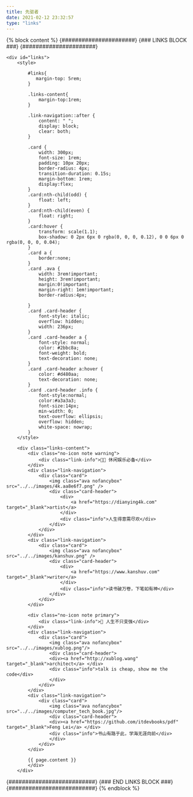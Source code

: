 ```yaml
---
title: 先驱者
date: 2021-02-12 23:32:57
type: "links"
---
```


{% block content %}
    {######################}
    {### LINKS BLOCK ###}
    {######################}

    <div id="links">
        <style>

            #links{
               margin-top: 5rem;
            }

            .links-content{
                margin-top:1rem;
            }

            .link-navigation::after {
                content: " ";
                display: block;
                clear: both;
            }

            .card {
                width: 300px;
                font-size: 1rem;
                padding: 10px 20px;
                border-radius: 4px;
                transition-duration: 0.15s;
                margin-bottom: 1rem;
                display:flex;
            }
            .card:nth-child(odd) {
                float: left;
            }
            .card:nth-child(even) {
                float: right;
            }
            .card:hover {
                transform: scale(1.1);
                box-shadow: 0 2px 6px 0 rgba(0, 0, 0, 0.12), 0 0 6px 0 rgba(0, 0, 0, 0.04);
            }
            .card a {
                border:none;
            }
            .card .ava {
                width: 3rem!important;
                height: 3rem!important;
                margin:0!important;
                margin-right: 1em!important;
                border-radius:4px;

            }
            .card .card-header {
                font-style: italic;
                overflow: hidden;
                width: 236px;
            }
            .card .card-header a {
                font-style: normal;
                color: #2bbc8a;
                font-weight: bold;
                text-decoration: none;
            }
            .card .card-header a:hover {
                color: #d480aa;
                text-decoration: none;
            }
            .card .card-header .info {
                font-style:normal;
                color:#a3a3a3;
                font-size:14px;
                min-width: 0;
                text-overflow: ellipsis;
                overflow: hidden;
                white-space: nowrap;
            }
        </style>

        <div class="links-content">
            <div class="no-icon note warning">
                <div class="link-info">👨‍🎓 休闲娱乐必备</div>
            </div>
            <div class="link-navigation">
                <div class="card">
                    <img class="ava nofancybox" src="../../images/4k.aa8e6f7.png" />
                    <div class="card-header">
                        <div>
                            <a href="https://dianying4k.com" target="_blank">artist</a>
                        </div>
                        <div class="info">人生得意需尽欢</div>
                    </div>
                </div>
            </div>
            <div class="link-navigation">
                <div class="card">
                    <img class="ava nofancybox" src="../../images/kanshuv.png" />
                    <div class="card-header">
                        <div>
                            <a href="https://www.kanshuv.com" target="_blank">writer</a>
                        </div>
                        <div class="info">读书破万卷，下笔如有神</div>
                    </div>
                </div>
            </div>

            <div class="no-icon note primary">
                <div class="link-info">🍭 人生不只变强</div>
            </div>
            <div class="link-navigation">
                <div class="card">
                    <img class="ava nofancybox" src="../../images/xublog.png"/>
                    <div class="card-header">
                    <div><a href="http://xublog.wang" target="_blank">architect</a> </div>
                    <div class="info">talk is cheap, show me the code</div>
                    </div>
                </div>
            </div>
            <div class="link-navigation">
                <div class="card">
                    <img class="ava nofancybox" src="../../images/computer_tech_book.jpg"/>
                    <div class="card-header">
                    <div><a href="https://github.com/itdevbooks/pdf" target="_blank">Feng Lei</a> </div>
                    <div class="info">书山有路于此，学海无涯向前</div>
                    </div>
                </div>
            </div>

            {{ page.content }}
            </div>
        </div>

  {##########################}
  {### END LINKS BLOCK ###}
  {##########################}
{% endblock %}
